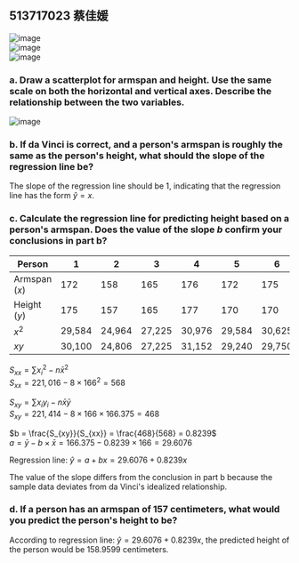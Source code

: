 ## 513717023 蔡佳媛  


![image](https://github.com/user-attachments/assets/87b59b65-bda6-47d4-9521-84133caa35a2)  
![image](https://github.com/user-attachments/assets/7ae644d7-8b67-4353-8012-a6e1c03744d0)  
![image](https://github.com/user-attachments/assets/e71a7fd1-ed06-422a-bcc4-68643a5be3cf)  
  
  
  
### a. Draw a scatterplot for armspan and height. Use the same scale on both the horizontal and vertical axes. Describe the relationship between the two variables.

![image](https://github.com/user-attachments/assets/9970ee47-6561-419d-9a63-8b1a96057038)
  
  
  
### b. If da Vinci is correct, and a person's armspan is roughly the same as the person's height, what should the slope of the regression line be?  
  
The slope of the regression line should be 1, indicating that the regression line has the form $\hat{y}=x$.
  
  
  
### c. Calculate the regression line for predicting height based on a person's armspan. Does the value of the slope $b$ confirm your conclusions in part b?  
  
| Person        |    1   |    2   |    3   |    4   |    5   |    6   |    7   |    8   |  Total  | Average |  
|---------------|--------|--------|--------|--------|--------|--------|--------|--------|---------|---------|  
| Armspan ($x$) |    172 |    158 |    165 |    176 |    172 |    175 |    157 |   153  |   1,328 | 166     |  
| Height  ($y$) |    175 |    157 |    165 |    177 |    170 |    170 |    160 |   157  |   1,331 | 166.375 |  
|      $x^2$    | 29,584 | 24,964 | 27,225 | 30,976 | 29,584 | 30,625 | 24,649 | 23,409 | 221,016 |  
|      $xy$     | 30,100 | 24,806 | 27,225 | 31,152 | 29,240 | 29,750 | 25,120 | 24,021 | 221,414 |  
  
$S_{xx} = \sum{{x_{i}}^2} - n\bar{x}^2$  
$S_{xx} = 221,016 - 8 \times 166^2 = 568$  
  
$S_{xy} = \sum{x_{i}y_{i}} - n\bar{x}\bar{y}$  
$S_{xy} = 221,414 - 8 \times 166 \times 166.375 = 468$  
  
$b = \frac{S_{xy}}{S_{xx}} = \frac{468}{568} = 0.8239$  
$a = \bar{y} - b \times \bar{x} = 166.375 - 0.8239 \times 166 = 29.6076$  
  
Regression line: $\hat{y} = a + bx = 29.6076 + 0.8239x$  
  
The value of the slope differs from the conclusion in part b because the sample data deviates from da Vinci's idealized relationship.  
  
  
  
### d. If a person has an armspan of 157 centimeters, what would you predict the person's height to be?
  
According to regression line: $\hat{y} = 29.6076 + 0.8239x$, the predicted height of the person would be 158.9599 centimeters.    
  
